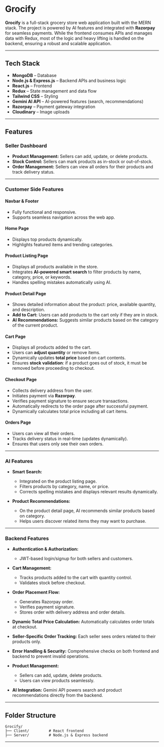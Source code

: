 # Grocify

**Grocify** is a full-stack grocery store web application built with the MERN stack. The project is powered by AI features and integrated with **Razorpay** for seamless payments. While the frontend consumes APIs and manages data with Redux, most of the logic and heavy lifting is handled on the backend, ensuring a robust and scalable application.

---

## Tech Stack

* **MongoDB** – Database
* **Node.js & Express.js** – Backend APIs and business logic
* **React.js** – Frontend
* **Redux** – State management and data flow
* **Tailwind CSS** – Styling
* **Gemini AI API** – AI-powered features (search, recommendations)
* **Razorpay** – Payment gateway integration
* **Cloudinary** – Image uploads

---

## Features

### Seller Dashboard

* **Product Management:** Sellers can add, update, or delete products.
* **Stock Control:** Sellers can mark products as in-stock or out-of-stock.
* **Order Management:** Sellers can view all orders for their products and track delivery status.

---

### Customer Side Features

#### Navbar & Footer

* Fully functional and responsive.
* Supports seamless navigation across the web app.

#### Home Page

* Displays top products dynamically.
* Highlights featured items and trending categories.

#### Product Listing Page

* Displays all products available in the store.
* Integrates **AI-powered smart search** to filter products by name, category, price, or keywords.
* Handles spelling mistakes automatically using AI.

#### Product Detail Page

* Shows detailed information about the product: price, available quantity, and description.
* **Add to Cart:** Users can add products to the cart only if they are in stock.
* **AI Recommendations:** Suggests similar products based on the category of the current product.

#### Cart Page

* Displays all products added to the cart.
* Users can **adjust quantity** or remove items.
* Dynamically updates **total price** based on cart contents.
* Ensures **stock validation**: if a product goes out of stock, it must be removed before proceeding to checkout.

#### Checkout Page

* Collects delivery address from the user.
* Initiates payment via **Razorpay**.
* Verifies payment signature to ensure secure transactions.
* Automatically redirects to the order page after successful payment.
* Dynamically calculates total price including all cart items.

#### Orders Page

* Users can view all their orders.
* Tracks delivery status in real-time (updates dynamically).
* Ensures that users only see their own orders.

---

### AI Features

* **Smart Search:**

  * Integrated on the product listing page.
  * Filters products by category, name, or price.
  * Corrects spelling mistakes and displays relevant results dynamically.
* **Product Recommendations:**

  * On the product detail page, AI recommends similar products based on category.
  * Helps users discover related items they may want to purchase.

---

### Backend Features

* **Authentication & Authorization:**

  * JWT-based login/signup for both sellers and customers.
* **Cart Management:**

  * Tracks products added to the cart with quantity control.
  * Validates stock before checkout.
* **Order Placement Flow:**

  * Generates Razorpay order.
  * Verifies payment signature.
  * Stores order with delivery address and order details.
* **Dynamic Total Price Calculation:** Automatically calculates order totals at checkout.
* **Seller-Specific Order Tracking:** Each seller sees orders related to their products only.
* **Error Handling & Security:** Comprehensive checks on both frontend and backend to prevent invalid operations.
* **Product Management:**

  * Sellers can add, update, delete products.
  * Users can view products seamlessly.
* **AI Integration:** Gemini API powers search and product recommendations directly from the backend.

---

## Folder Structure

```
Grocify/
├── Client/         # React frontend
├── Server/         # Node.js & Express backend
```
---
